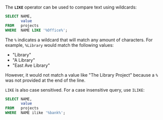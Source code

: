 The **`LIKE`** operator can be used to compare text using wildcards:

```sql
SELECT NAME,
       value
FROM   projects
WHERE  NAME LIKE '%Office%'; 
```

The `%` indicates a wildcard that will match any amount of characters. For example, `%Library` would match the following values:
* "Library"
* "A Library"
* "East Ave Library"

However, it would not match a value like "The Library Project" because a `%` was not provided at the end of the line.

`LIKE` is also case sensitived. For a case insensitive query, use `ILIKE`:

```sql
SELECT NAME,
       value
FROM   projects
WHERE  NAME ilike '%bank%';
```

